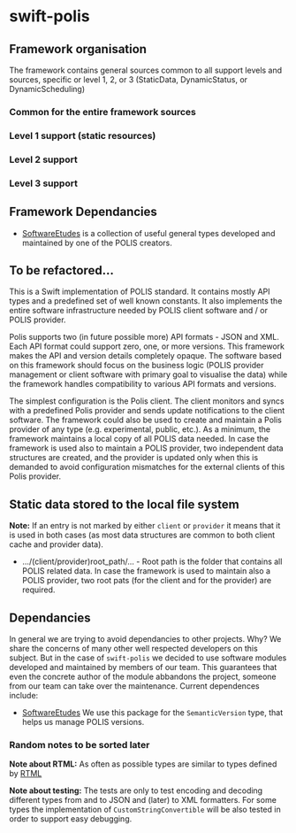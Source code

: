 # swift-polis

## Framework organisation
The framework contains general sources common to all support levels and sources, specific or level 1, 2, or 3 (StaticData, DynamicStatus, or DynamicScheduling)

### Common for the entire framework sources

### Level 1 support (static resources)

### Level 2 support

### Level 3 support

## Framework Dependancies
- [SoftwareEtudes](https://github.com/tuparev/SoftwareEtudes) is a collection of useful general types developed and maintained by one of the POLIS creators.


## To be refactored...

This is a Swift implementation of POLIS standard. It contains mostly API types and a predefined set of well known constants. It also implements the entire software infrastructure needed by POLIS client software and / or POLIS provider.

Polis supports two (in future possible more) API formats - JSON and XML. Each API format could support zero, one, or more versions. This framework makes the API and version  details completely opaque. The software based on this framework should focus on the business logic (POLIS provider management or client software with primary goal to visualise the data) while the framework handles compatibility to various API formats and versions.

The simplest configuration is the Polis client. The client monitors and syncs with a predefined Polis provider and sends update notifications to the client software. The framework could also be used to create and maintain a Polis provider of any type (e.g. experimental, public, etc.). As a minimum, the framework maintains a local copy of all POLIS data needed. In case the framework is used also to maintain a POLIS provider, two independent data structures are created, and the provider is updated only when this is demanded to avoid configuration mismatches for the external clients of this Polis provider.

## Static data stored to the local file system

**Note:** If an entry is not marked by either `client` or `provider` it means that it is used in both cases (as most data structures are common to both client cache and provider data).

- .../(client/provider)root_path/... - Root path is the folder that contains all POLIS related data. In case the framework is used to maintain also a POLIS provider, two root pats (for the client and for the provider) are required.

## Dependancies 
In general we are trying to avoid dependancies to other projects. Why? We share the concerns of many other well respected developers on this subject. But in the case of `swift-polis` we decided to use software modules developed and maintained by members of our team. This guarantees that even the concrete author of the module abbandons the project, someone from our team can take over the maintenance.
Current dependences include:
- [SoftwareEtudes](https://github.com/tuparev/SoftwareEtudes)
We use this package for the `SemanticVersion` type, that helps us manage POLIS versions.

### Random notes to be sorted later
**Note about RTML:** As often as possible types are similar to types defined by [RTML](http://www.astro.physik.uni-goettingen.de/~hessman/misc/RTML-3.2b.xsd)

**Note about testing:** The tests are only to test encoding and decoding different types from and to JSON and (later) to XML formatters.  For some types the implementation of `CustomStringConvertible` will be also tested in order to support easy debugging.
